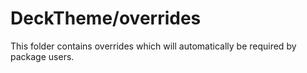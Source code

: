 # DeckTheme/overrides

This folder contains overrides which will automatically be required by package users.

